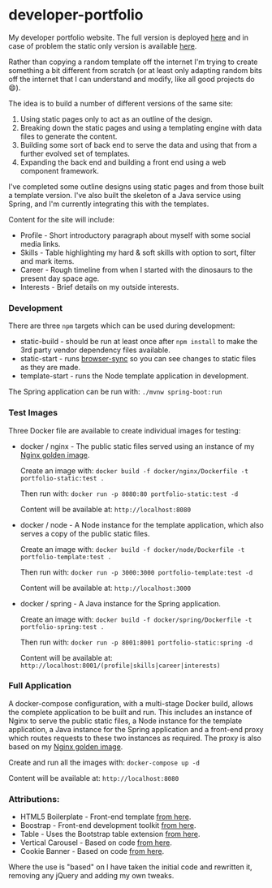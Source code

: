 # developer-portfolio

My developer portfolio website. The full version is deployed [here](https://jurassic-john.site) and in case of problem the static
only version is available [here](https://ratjuggler.github.io/developer-portfolio/).

Rather than copying a random template off the internet I'm trying to create something a bit different from scratch (or at least 
only adapting random bits off the internet that I can understand and modify, like all good projects do 😄).

The idea is to build a number of different versions of the same site:

1. Using static pages only to act as an outline of the design. 
2. Breaking down the static pages and using a templating engine with data files to generate the content.
3. Building some sort of back end to serve the data and using that from a further evolved set of templates.
4. Expanding the back end and building a front end using a web component framework.

I've completed some outline designs using static pages and from those built a template version. I've also built the skeleton of a 
Java service using Spring, and I'm currently integrating this with the templates. 

Content for the site will include:

- Profile - Short introductory paragraph about myself with some social media links.
- Skills - Table highlighting my hard & soft skills with option to sort, filter and mark items.
- Career - Rough timeline from when I started with the dinosaurs to the present day space age.
- Interests - Brief details on my outside interests. 

### Development

There are three `npm` targets which can be used during development:

- static-build - should be run at least once after `npm install` to make the 3rd party vendor dependency files available.
- static-start - runs [browser-sync](https://browsersync.io/) so you can see changes to static files as they are made.
- template-start - runs the Node template application in development.

The Spring application can be run with: `./mvnw spring-boot:run`

### Test Images

Three Docker file are available to create individual images for testing:
 
- docker / nginx - The public static files served using an instance of my [Nginx golden image](https://github.com/RatJuggler/my-production-docker-build). 
  
  Create an image with: `docker build -f docker/nginx/Dockerfile -t portfolio-static:test .`
   
  Then run with: `docker run -p 8080:80 portfolio-static:test -d`

  Content will be available at: `http://localhost:8080`


- docker / node - A Node instance for the template application, which also serves a copy of the public static files.
  
  Create an image with: `docker build -f docker/node/Dockerfile -t portfolio-template:test .`

  Then run with: `docker run -p 3000:3000 portfolio-template:test -d`

  Content will be available at: `http://localhost:3000`


- docker / spring - A Java instance for the Spring application.

  Create an image with: `docker build -f docker/spring/Dockerfile -t portfolio-spring:test .`

  Then run with: `docker run -p 8001:8001 portfolio-static:spring -d`

  Content will be available at: `http://localhost:8001/(profile|skills|career|interests)`


### Full Application

A docker-compose configuration, with a multi-stage Docker build, allows the complete application to be built and run. This includes 
an instance of Nginx to serve the public static files, a Node instance for the template application, a Java instance for the Spring 
application and a front-end proxy which routes requests to these two instances as required. The proxy is also based on my [Nginx golden image](https://github.com/RatJuggler/my-production-docker-build).

  Create and run all the images with: `docker-compose up -d`

  Content will be available at: `http://localhost:8080`

### Attributions:

- HTML5 Boilerplate - Front-end template [from here](https://html5boilerplate.com/).
- Boostrap - Front-end development toolkit [from here](https://getbootstrap.com/).
- Table - Uses the Bootstrap table extension [from here](https://bootstrap-table.com/).
- Vertical Carousel - Based on code [from here](https://www.codeply.com/p/JxZ8htyOFN).
- Cookie Banner - Based on code [from here](https://github.com/kolappannathan/bootstrap-cookie-banner).

Where the use is "based" on I have taken the initial code and rewritten it, removing any jQuery and adding my own tweaks.
